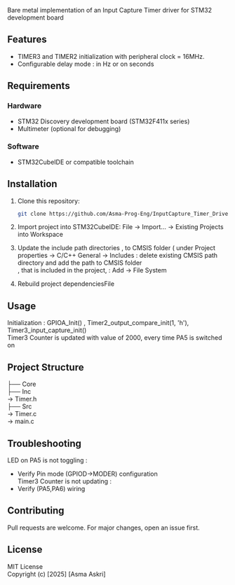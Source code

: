 Bare metal implementation  of an Input Capture Timer driver for STM32 development board 
## Features
- TIMER3 and TIMER2 initialization with peripheral clock = 16MHz.
- Configurable delay mode : in Hz or on seconds
## Requirements
### Hardware
- STM32 Discovery development board (STM32F411x series)
- Multimeter (optional for debugging)
### Software
- STM32CubeIDE or compatible toolchain
## Installation
1. Clone this repository:
   ```bash
   git clone https://github.com/Asma-Prog-Eng/InputCapture_Timer_Driver
   
2. Import project into STM32CubeIDE:
File → Import... → Existing Projects into Workspace

3. Update the include path directories ,  to CMSIS folder ( under Project properties -> C/C++ General -> Includes : delete existing CMSIS path directory and  add the path to CMSIS folder <br />,
   that is included in the project, : Add -> File System <br />

4. Rebuild project dependenciesFile 

## Usage
Initialization : GPIOA_Init() , Timer2_output_compare_init(1, 'h'), Timer3_input_capture_init() <br />
Timer3 Counter is updated with value of 2000, every time PA5 is switched on

## Project Structure

├── Core<br />
├── Inc<br />  → Timer.h <br />
├── Src<br /> → Timer.c<br /> → main.c

## Troubleshooting

LED on PA5 is not toggling : <br />
- Verify Pin mode (GPIOD->MODER) configuration <br />
Timer3 Counter is not updating : <br />
- Verify (PA5,PA6) wiring 
## Contributing
Pull requests are welcome. For major changes, open an issue first.

## License
MIT License <br />
Copyright (c) [2025] [Asma Askri]
